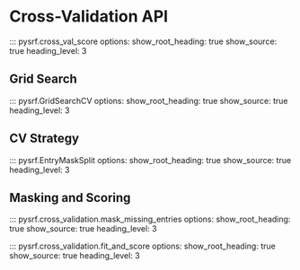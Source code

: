 # Cross-Validation API

::: pysrf.cross_val_score
    options:
      show_root_heading: true
      show_source: true
      heading_level: 3

## Grid Search

::: pysrf.GridSearchCV
    options:
      show_root_heading: true
      show_source: true
      heading_level: 3

## CV Strategy

::: pysrf.EntryMaskSplit
    options:
      show_root_heading: true
      show_source: true
      heading_level: 3


## Masking and Scoring

::: pysrf.cross_validation.mask_missing_entries
    options:
      show_root_heading: true
      show_source: true
      heading_level: 3

::: pysrf.cross_validation.fit_and_score
    options:
      show_root_heading: true
      show_source: true
      heading_level: 3